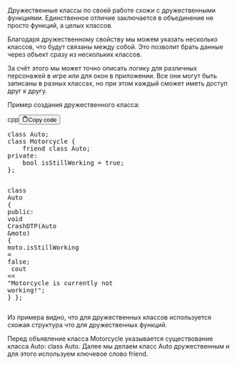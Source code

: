 <p>Дружественные классы по своей работе схожи с дружественными функциями. 
Единственное отличие заключается в объединение не просто функций, а целых классов.</p>
<p>Благодаря дружественному свойству мы можем указать несколько классов, что будут связаны между собой. 
Это позволит брать данные через объект сразу из нескольких классов.</p>
<p>За счёт этого мы может точно описать логику для различных персонажей в игре или для окон в приложении. 
Все они могут быть записаны в разных классах, но при этом каждый сможет иметь доступ друг к другу.</p>
<p>Пример создания дружественного класса:</p>
<div class="code-element"><div class="lang-line"><text>cpp</text><button class="copy-button" id="code667b" onclick="copyCode(code667, code667b)"><svg stroke="currentColor" fill="none" stroke-width="2" viewBox="0 0 24 24" stroke-linecap="round" stroke-linejoin="round" class="h-4 w-4" height="1em" width="1em" xmlns="http://www.w3.org/2000/svg"><path d="M16 4h2a2 2 0 0 1 2 2v14a2 2 0 0 1-2 2H6a2 2 0 0 1-2-2V6a2 2 0 0 1 2-2h2"></path><rect x="8" y="2" width="8" height="4" rx="1" ry="1"></rect></svg><text>Copy code</text></button></div><div class="code" id="code667"><div class="highlight"><pre><span></span><span class="k">class</span><span class="w"> </span><span class="nc">Auto</span><span class="p">;</span>
<span class="k">class</span><span class="w"> </span><span class="nc">Motorcycle</span><span class="w"> </span><span class="p">{</span>
<span class="w">    </span><span class="k">friend</span><span class="w"> </span><span class="k">class</span><span class="w"> </span><span class="nc">Auto</span><span class="p">;</span>
<span class="k">private</span><span class="o">:</span><span class="w"> </span>
<span class="w">    </span><span class="kt">bool</span><span class="w"> </span><span class="n">isStillWorking</span><span class="w"> </span><span class="o">=</span><span class="w"> </span><span class="nb">true</span><span class="p">;</span>
<span class="p">};</span>

<span class="k">class</span><span class="w"> </span><span class="nc">Auto</span><span class="w"> </span><span class="p">{</span>
<span class="k">public</span><span class="o">:</span>
<span class="w">    </span><span class="kt">void</span><span class="w"> </span><span class="n">CrashDTP</span><span class="p">(</span><span class="n">Auto</span><span class="w"> </span><span class="o">&amp;</span><span class="n">moto</span><span class="p">)</span><span class="w"> </span><span class="p">{</span>
<span class="w">        </span><span class="n">moto</span><span class="p">.</span><span class="n">isStillWorking</span><span class="w"> </span><span class="o">=</span><span class="w"> </span><span class="nb">false</span><span class="p">;</span>
<span class="w">        </span><span class="n">cout</span><span class="w"> </span><span class="o">&lt;&lt;</span><span class="w"> </span><span class="s">&quot;Motorcycle is currently not working!&quot;</span><span class="p">;</span>
<span class="w">    </span><span class="p">}</span>
<span class="p">};</span>
</pre></div></div></div>

<p>Из примера видно, что для дружественных классов используется схожая структура что для дружественных функций.</p>
<p>Перед объявление класса Motorcycle указывается существование класса Auto: class Auto. 
Далее мы делаем класс Auto дружественным и для этого используем ключевое слово friend.</p>